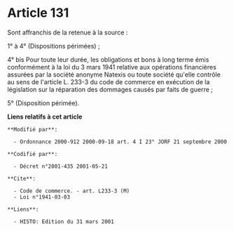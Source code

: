 # Article 131

Sont affranchis de la retenue à la source :

1° à 4° (Dispositions périmées) ;

4° bis Pour toute leur durée, les obligations et bons à long terme émis conformément à la loi du 3 mars 1941 relative aux
opérations financières assurées par la société anonyme Natexis ou toute société qu'elle contrôle au sens de l'article L.
233-3 du code de commerce en exécution de la législation sur la réparation des dommages causés par faits de guerre ;

5° (Disposition périmée).

**Liens relatifs à cet article**

	**Modifié par**:

	  - Ordonnance 2000-912 2000-09-18 art. 4 I 23° JORF 21 septembre 2000

	**Codifié par**:

	  - Décret n°2001-435 2001-05-21

	**Cite**:

	  - Code de commerce. - art. L233-3 (M)
	  - Loi n°1941-03-03

	**Liens**:

	  - HISTO: Edition du 31 mars 2001
